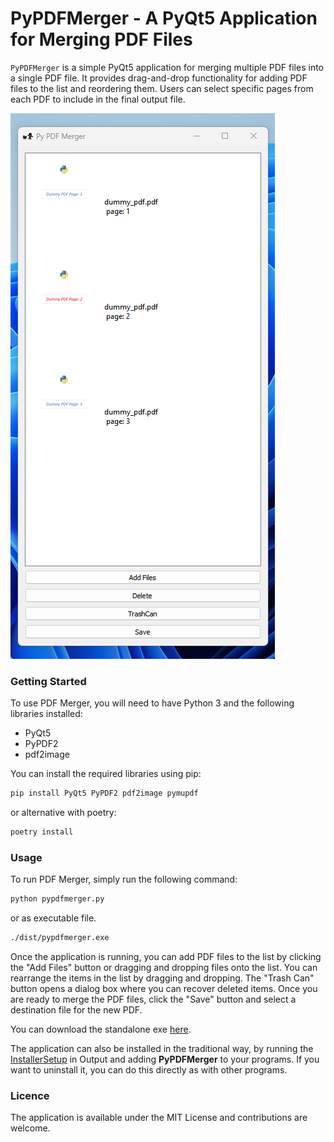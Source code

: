 # PyPDFMerger - A PyQt5 Application for Merging PDF Files

`PyPDFMerger` is a simple PyQt5 application for merging multiple PDF files into a single PDF file. It provides drag-and-drop functionality for adding PDF files to the list and reordering them. Users can select specific pages from each PDF to include in the final output file.

![](/assets/img.png)

### Getting Started
To use PDF Merger, you will need to have Python 3 and the following libraries installed:
- PyQt5
- PyPDF2
- pdf2image

You can install the required libraries using pip:

````bash
pip install PyQt5 PyPDF2 pdf2image pymupdf
````

or alternative with poetry:

````bash
poetry install
````

### Usage
To run PDF Merger, simply run the following command:

````bash
python pypdfmerger.py
````

or as executable file.

````bash
./dist/pypdfmerger.exe
````

Once the application is running, you can add PDF files to the list by clicking the "Add Files" button or dragging and dropping files onto the list. You can rearrange the items in the list by dragging and dropping. The "Trash Can" button opens a dialog box where you can recover deleted items. Once you are ready to merge the PDF files, click the "Save" button and select a destination file for the new PDF.

You can download the standalone exe [here](/dist/pypdfmerger.exe).

The application can also be installed in the traditional way, by running the [InstallerSetup](/Output/PyPDFMergerSetup.exe) in Output and adding **PyPDFMerger** to your programs. If you want to uninstall it, you can do this directly as with other programs. 

### Licence

The application is available under the MIT License and contributions are welcome.
